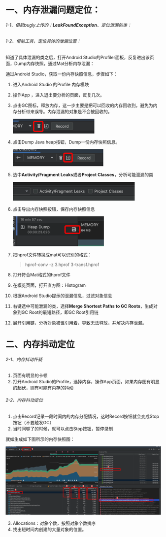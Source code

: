 # 一、内存泄漏问题定位：

###### 1-1、借助bugly上传的：**LeakFoundException**、定位泄漏的类：



###### 1-2、借助工具，定位具体的泄漏位置：

知道了具体泄漏的类之后，打开Android Studio的Profiler面板，反复进出该页面，Dump内存快照，通过Mat分析内存泄漏：

通过Android Studio，获取一份内存快照信息，步骤如下：

1. 进入Android Studio 的Profile 内存模块

2. 操作App ，进入退出要分析的页面，反复几次。

3. 点击GC图标，释放内存，这一步主要是把可以回收的内存回收到，避免为内存分析带来误导。内存泄漏的对象是不会被回收的。

   ![image-20200729152134689](https://raw.githubusercontent.com/meiSThub/BlogImage/master/image-20200729152134689-20200818201959045.png)

4. 点击Dump  Java heap按钮，Dump一份内存快照信息。

   ![image-20200729152358268](https://raw.githubusercontent.com/meiSThub/BlogImage/master/image-20200729152358268-20200818201949017.png)

5. 选中**Activity/Fragment Leaks**或者**Project Classes**，分析可能泄漏的类

   ![image-20200729152639222](https://raw.githubusercontent.com/meiSThub/BlogImage/master/image-20200729152639222-20200818201939965.png)



6. 点击导出内存快照按钮，保存内存快照信息

   ![image-20200729152807534](https://raw.githubusercontent.com/meiSThub/BlogImage/master/image-20200729152807534-20200818201927393.png)

7. 把hprof文件转换成mat可以识别的格式：

   > hprof-conv -z 3.hprof 3-transf.hprof

8. 打开符合Mat格式的hprof文件
9. 在概览页面，打开直方图：Histogram
10. 根据Android Studio提示的泄漏信息，过滤对象信息
11. 右键选中可能泄漏的类，选择**Merge Shortest Paths to GC Roots**，生成对象到GC Root的最短路径，即GC Root引用链
12. 展开引用链，分析对象被谁引用着，导致无法释放，并解决内存泄漏。



# 二、内存抖动定位

###### 2-1、内存抖动怀疑

1. 页面有明显的卡顿
2. 打开Android Studio的Profile，选择内存，操作App页面，如果内存图有明显的起伏，则有可能有内存的抖动

###### 2-2、内存抖动定位

1. 点击Record记录一段时间内的内存分配情况，这时Record按钮就会变成Stop按钮（不要触发GC）
2. 当时间够了的时候，就可以点击Stop按钮，暂停录制

就如生成如下图所示的内存快照图：

![image-20200804105514086](https://raw.githubusercontent.com/meiSThub/BlogImage/master/image-20200804105514086-20200818201832022.png)

3. Allocations：对象个数，按照对象个数排序
4. 找出短时间内创建的大量对象的位置。